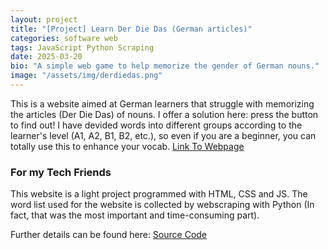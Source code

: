 ```yaml
---
layout: project
title: "[Project] Learn Der Die Das (German articles)"
categories: software web
tags: JavaScript Python Scraping
date: 2025-03-20
bio: "A simple web game to help memorize the gender of German nouns."
image: "/assets/img/derdiedas.png"
---
```


This is a website aimed at German learners that struggle with memorizing the articles (Der Die Das) of nouns. I offer a solution here: press the button to find out! I have devided words into different groups according to the learner's level (A1, A2, B1, B2, etc.), so even if you are a beginner, you can totally use this to enhance your vocab. [Link To Webpage](https://leonlong.space/German-Article/)
### For my Tech Friends
This website is a light project programmed with HTML, CSS and JS. The word list used for the website is collected by webscraping with Python (In fact, that was the most important and time-consuming part).

Further details can be found here: [Source Code](https://github.com/namerror/German-Article)